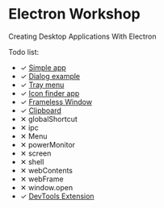 # Electron Workshop

Creating Desktop Applications With Electron

Todo list:

* ✓ [Simple app](https://github.com/arifcakiroglu/electron-workshop/tree/master/simple-app)
* ✓ [Dialog example](https://github.com/arifcakiroglu/electron-workshop/tree/master/dialog-example)
* ✓ [Tray menu](https://github.com/arifcakiroglu/electron-workshop/tree/master/tray-menu)
* ✓ [Icon finder app](https://github.com/arifcakiroglu/electron-workshop/tree/master/icon-finder)
* ✓ [Frameless Window](https://github.com/arifcakiroglu/electron-workshop/tree/master/frameless-window)
* ✓ [Clipboard](https://github.com/arifcakiroglu/electron-workshop/tree/master/clipboard)
* ✕ globalShortcut
* ✕ ipc
* ✕ Menu
* ✕ powerMonitor
* ✕ screen
* ✕ shell
* ✕ webContents
* ✕ webFrame
* ✕ window.open
* ✓ [DevTools Extension](https://github.com/arifcakiroglu/electron-workshop/tree/master/devtools-extension)


